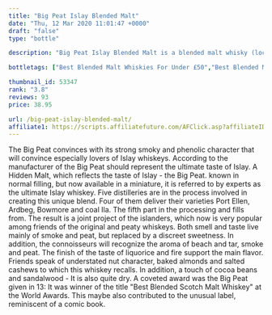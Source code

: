 ```yaml
---
title: "Big Peat Islay Blended Malt"
date: "Thu, 12 Mar 2020 11:01:47 +0000"
draft: "false"
type: "bottle"

description: "Big Peat Islay Blended Malt is a blended malt whisky (located in the Islay region). Rated an average of 3.8 out of 5 by 93 reviewers and available from Master of Malt for only £38.95, with reviews like that this is one blended malt whisky you can't afford to miss"

bottletags: ["Best Blended Malt Whiskies For Under £50","Best Blended Malt Whiskies for under £75","Best peated whiskies for under £50","Best peated whiskies for under £75","Blended Malt Whiskies","Islay Whiskies","Liquid Gold","Peated whiskies","Spirit Caramel (E150A)","Whiskies not containing Spirit Caramel (E150A)"]

thumbnail_id: 53347
rank: "3.8"
reviews: 93
price: 38.95

url: /big-peat-islay-blended-malt/
affiliate1: https://scripts.affiliatefuture.com/AFClick.asp?affiliateID=346829&merchantID=7042&programmeID=24815&mediaID=0&tracking=&afsource=20&url=https://www.masterofmalt.com/whiskies/douglas-laing/big-peat-whisky/
---
```


The Big Peat convinces with its strong smoky and phenolic character that will convince especially lovers of Islay whiskeys. According to the manufacturer of the Big Peat should represent the ultimate taste of Islay. A Hidden Malt, which reflects the taste of Islay - the Big Peat. known in normal filling, but now available in a miniature, it is referred to by experts as the ultimate Islay whiskey. Five distilleries are in the process involved in creating this unique blend. Four of them deliver their varieties Port Ellen, Ardbeg, Bowmore and coal Ila. The fifth part in the processing and fills from. The result is a joint project of the islanders, which now is very popular among friends of the original and peaty whiskeys. Both smell and taste live mainly of smoke and peat, but replaced by a discreet sweetness. In addition, the connoisseurs will recognize the aroma of beach and tar, smoke and peat. The finish of the taste of liquorice and fire support the main flavor. Friends speak of understated nut character, baked almonds and salted cashews to which this whiskey recalls. In addition, a touch of cocoa beans and sandalwood - It is also quite dry. A coveted award was the Big Peat given in 13: It was winner of the title "Best Blended Scotch Malt Whiskey" at the World Awards. This maybe also contributed to the unusual label, reminiscent of a comic book.
